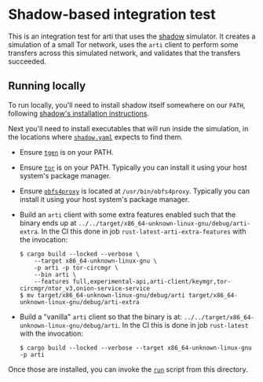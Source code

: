 # Shadow-based integration test

This is an integration test for arti that uses the
[shadow](https://shadow.github.io/) simulator. It creates a simulation of a
small Tor network, uses the `arti` client to perform some transfers across this
simulated network, and validates that the transfers succeeded.

## Running locally

To run locally, you'll need to install shadow itself somewhere on our `PATH`,
following [shadow's installation
instructions](https://shadow.github.io/docs/guide/supported_platforms.html).

Next you'll need to install executables that will run inside the simulation, in the
locations where [`shadow.yaml`](./shadow.yaml) expects to find them.

* Ensure [`tgen`](https://github.com/shadow/tgen/) is on your PATH.

* Ensure [`tor`](https://gitlab.torproject.org/tpo/core/tor) is on your PATH.
  Typically you can install it using your host system's package manager.

* Ensure [`obfs4proxy`](https://gitlab.com/yawning/obfs4) is located at
  `/usr/bin/obfs4proxy`. Typically you can install it using your host system's
  package manager.

* Build an `arti` client with some extra features enabled such that the binary
  ends up at `../../target/x86_64-unknown-linux-gnu/debug/arti-extra`. In the CI
  this done in job `rust-latest-arti-extra-features` with the invocation:

  ```shell
  $ cargo build --locked --verbose \
      --target x86_64-unknown-linux-gnu \
      -p arti -p tor-circmgr \
      --bin arti \
      --features full,experimental-api,arti-client/keymgr,tor-circmgr/ntor_v3,onion-service-service
  $ mv target/x86_64-unknown-linux-gnu/debug/arti target/x86_64-unknown-linux-gnu/debug/arti-extra
  ```

* Build a "vanilla" `arti` client so that the binary is at:
  `../../target/x86_64-unknown-linux-gnu/debug/arti`. In the CI this is done in
  job `rust-latest` with the invocation:

  ```shell
  $ cargo build --locked --verbose --target x86_64-unknown-linux-gnu -p arti
  ```

Once those are installed, you can invoke the [`run`](./run) script from
this directory. 
